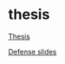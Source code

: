 # thesis

[Thesis](https://github.com/rtatton/thesis/blob/main/content/thesis.pdf)

[Defense slides](https://github.com/rtatton/thesis/blob/main/content/slides.pdf)
